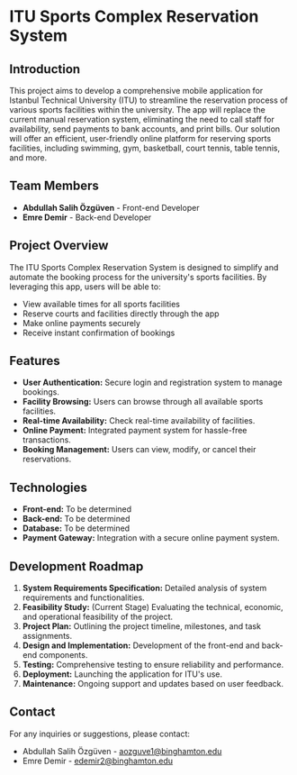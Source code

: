 # ITU Sports Complex Reservation System

## Introduction

This project aims to develop a comprehensive mobile application for Istanbul Technical University (ITU) to streamline the reservation process of various sports facilities within the university. The app will replace the current manual reservation system, eliminating the need to call staff for availability, send payments to bank accounts, and print bills. Our solution will offer an efficient, user-friendly online platform for reserving sports facilities, including swimming, gym, basketball, court tennis, table tennis, and more.

## Team Members

- **Abdullah Salih Özgüven** - Front-end Developer
- **Emre Demir** - Back-end Developer

## Project Overview

The ITU Sports Complex Reservation System is designed to simplify and automate the booking process for the university's sports facilities. By leveraging this app, users will be able to:

- View available times for all sports facilities
- Reserve courts and facilities directly through the app
- Make online payments securely
- Receive instant confirmation of bookings

## Features

- **User Authentication:** Secure login and registration system to manage bookings.
- **Facility Browsing:** Users can browse through all available sports facilities.
- **Real-time Availability:** Check real-time availability of facilities.
- **Online Payment:** Integrated payment system for hassle-free transactions.
- **Booking Management:** Users can view, modify, or cancel their reservations.

## Technologies

- **Front-end:** To be determined 
- **Back-end:** To be determined 
- **Database:** To be determined
- **Payment Gateway:** Integration with a secure online payment system.

## Development Roadmap

1. **System Requirements Specification:** Detailed analysis of system requirements and functionalities.
2. **Feasibility Study:** (Current Stage) Evaluating the technical, economic, and operational feasibility of the project.
3. **Project Plan:** Outlining the project timeline, milestones, and task assignments.
4. **Design and Implementation:** Development of the front-end and back-end components.
5. **Testing:** Comprehensive testing to ensure reliability and performance.
6. **Deployment:** Launching the application for ITU's use.
7. **Maintenance:** Ongoing support and updates based on user feedback.


## Contact

For any inquiries or suggestions, please contact:

- Abdullah Salih Özgüven - [aozguve1@binghamton.edu](mailto:aozguve1@binghamton.edu)
- Emre Demir - [edemir2@binghamton.edu](mailto:edemir2@binghamton.edu)


